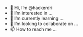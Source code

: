 - 👋 Hi, I’m @hackerdri
- 👀 I’m interested in ...
- 🌱 I’m currently learning ...
- 💞️ I’m looking to collaborate on ...
- 📫 How to reach me ...

<!---
hackerdri/hackerdri is a ✨ special ✨ repository because its `README.md` (this file) appears on your GitHub profile.
You can click the Preview link to take a look at your changes.
--->
